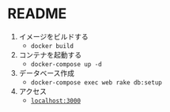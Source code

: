 # README

1. イメージをビルドする
   - `docker build`
2. コンテナを起動する
   - `docker-compose up -d`
3. データベース作成
   - `docker-compose exec web rake db:setup`
4. アクセス
   - [`localhost:3000`](http://localhost:3000)
